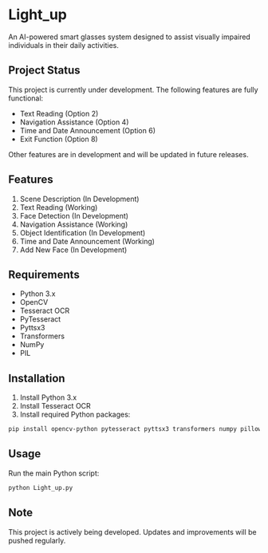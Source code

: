 # Light_up

An AI-powered smart glasses system designed to assist visually impaired individuals in their daily activities.

## Project Status
This project is currently under development. The following features are fully functional:
- Text Reading (Option 2)
- Navigation Assistance (Option 4)
- Time and Date Announcement (Option 6)
- Exit Function (Option 8)

Other features are in development and will be updated in future releases.

## Features
1. Scene Description (In Development)
2. Text Reading (Working)
3. Face Detection (In Development)
4. Navigation Assistance (Working)
5. Object Identification (In Development)
6. Time and Date Announcement (Working)
7. Add New Face (In Development)

## Requirements
- Python 3.x
- OpenCV
- Tesseract OCR
- PyTesseract
- Pyttsx3
- Transformers
- NumPy
- PIL

## Installation
1. Install Python 3.x
2. Install Tesseract OCR
3. Install required Python packages:
```bash
pip install opencv-python pytesseract pyttsx3 transformers numpy pillow
```

## Usage
Run the main Python script:
```bash
python Light_up.py
```

## Note
This project is actively being developed. Updates and improvements will be pushed regularly. 